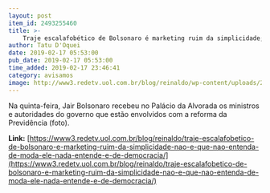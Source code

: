 ```yaml
---
layout: post
item_id: 2493255460
title: >-
    Traje escalafobético de Bolsonaro é marketing ruim da simplicidade; não é que não entenda de moda: ele nada entende é de democracia
author: Tatu D'Oquei
date: 2019-02-17 05:53:00
pub_date: 2019-02-17 05:53:00
time_added: 2019-02-17 23:46:41
category: avisamos
image: http://www3.redetv.uol.com.br/blog/reinaldo/wp-content/uploads/2019/02/traje-escalafobetico-de-bolsonaro-e-marketing-ruim-da-simplicidade-nao-e-que-nao-entenda-de-moda-ele-nada-entende-e-de-democracia.jpg
---
```


Na quinta-feira, Jair Bolsonaro recebeu no Palácio da Alvorada os ministros e autoridades do governo que estão envolvidos com a reforma da Previdência (foto).

**Link:** [https://www3.redetv.uol.com.br/blog/reinaldo/traje-escalafobetico-de-bolsonaro-e-marketing-ruim-da-simplicidade-nao-e-que-nao-entenda-de-moda-ele-nada-entende-e-de-democracia/](https://www3.redetv.uol.com.br/blog/reinaldo/traje-escalafobetico-de-bolsonaro-e-marketing-ruim-da-simplicidade-nao-e-que-nao-entenda-de-moda-ele-nada-entende-e-de-democracia/)

